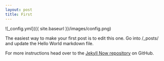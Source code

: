 ```yaml
---
layout: post
title: First
---
```


![_config.yml]({{ site.baseurl }}/images/config.png)

The easiest way to make your first post is to edit this one. Go into /_posts/
and update the Hello World markdown file. 

For more instructions head over to the
[Jekyll Now repository](https://github.com/barryclark/jekyll-now) on GitHub.
